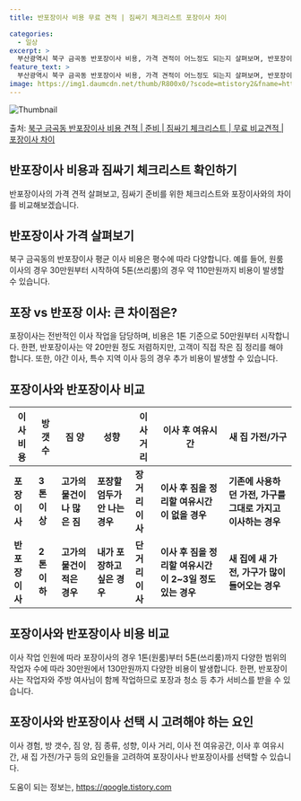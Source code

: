 ```yaml
---
title: 반포장이사 비용 무료 견적 | 짐싸기 체크리스트 포장이사 차이

categories:
  - 일상
excerpt: >
  부산광역시 북구 금곡동 반포장이사 비용, 가격 견적이 어느정도 되는지 살펴보며, 반포장이사를 준비함에 있어 짐싸기 준비 체크리스트가 무엇인지 보겠습니다. 마지막으로 포장이사와 차이점을 통해 무료 비교견적으로 어떤 것이 더 합리적인 선택인지 공유 드립니다.북구 금곡동 포장이사 견적 샘플 보기 👈 클릭북구 금곡동 포장이사 가격 살펴보기 👈 클릭북구 금곡동 반포장이사 평균 이사 비용평수북구 금곡동 평균 이사 비용원룸 이사9평 이하 (1톤)30만원~투룸/쓰리룸 이사16평 ~ 20평 (2.5톤)80만원~쓰리룸 이사21평 (5톤) ~110만원~우리집 무료 이사견적 받기 👈 클릭포장 vs 반포장 이사: 큰 차이점은?포장이사는 이사 전반을 담당하며, 비용은 1톤 50만원, 2.5톤 100만원, 5톤 130만원 정..
feature_text: >
  부산광역시 북구 금곡동 반포장이사 비용, 가격 견적이 어느정도 되는지 살펴보며, 반포장이사를 준비함에 있어 짐싸기 준비 체크리스트가 무엇인지 보겠습니다. 마지막으로 포장이사와 차이점을 통해 무료 비교견적으로 어떤 것이 더 합리적인 선택인지 공유 드립니다.북구 금곡동 포장이사 견적 샘플 보기 👈 클릭북구 금곡동 포장이사 가격 살펴보기 👈 클릭북구 금곡동 반포장이사 평균 이사 비용평수북구 금곡동 평균 이사 비용원룸 이사9평 이하 (1톤)30만원~투룸/쓰리룸 이사16평 ~ 20평 (2.5톤)80만원~쓰리룸 이사21평 (5톤) ~110만원~우리집 무료 이사견적 받기 👈 클릭포장 vs 반포장 이사: 큰 차이점은?포장이사는 이사 전반을 담당하며, 비용은 1톤 50만원, 2.5톤 100만원, 5톤 130만원 정..
image: https://img1.daumcdn.net/thumb/R800x0/?scode=mtistory2&fname=https%3A%2F%2Fblog.kakaocdn.net%2Fdn%2FKNWR1%2FbtsHbDDjoB3%2FMeVzKwRgJgdr6YxwEXsOKk%2Fimg.webp
---
```


![Thumbnail](https://img1.daumcdn.net/thumb/R800x0/?scode=mtistory2&fname=https%3A%2F%2Fblog.kakaocdn.net%2Fdn%2FKNWR1%2FbtsHbDDjoB3%2FMeVzKwRgJgdr6YxwEXsOKk%2Fimg.webp)

<p>출처: <a href="https://qoogle.tistory.com/9763" rel="dofollow">북구 금곡동 반포장이사 비용 견적 | 준비 | 짐싸기 체크리스트 | 무료 비교견적 | 포장이사 차이</a> </p>

## 반포장이사 비용과 짐싸기 체크리스트 확인하기

반포장이사의 가격 견적 살펴보고, 짐싸기 준비를 위한 체크리스트와 포장이사와의 차이를 비교해보겠습니다.

## **반포장이사 가격 살펴보기**

북구 금곡동의 반포장이사 평균 이사 비용은 평수에 따라 다양합니다. 예를 들어, 원룸 이사의 경우 30만원부터 시작하여 5톤(쓰리룸)의 경우
약 110만원까지 비용이 발생할 수 있습니다.

## **포장 vs 반포장 이사: 큰 차이점은?**

포장이사는 전반적인 이사 작업을 담당하며, 비용은 1톤 기준으로 50만원부터 시작합니다. 한편, 반포장이사는 약 20만원 정도 저렴하지만,
고객이 직접 작은 짐 정리를 해야 합니다. 또한, 야간 이사, 특수 지역 이사 등의 경우 추가 비용이 발생할 수 있습니다.

## 포장이사와 반포장이사 비교

**이사 비용** | **방 갯수** | **짐 양** | **성향** | **이사 거리** | **이사 후 여유시간** | **새 집 가전/가구**  
---|---|---|---|---|---|---  
**포장이사** | **3톤 이상** | **고가의 물건이나 많은 짐** | **포장할 엄두가 안 나는 경우** | **장거리 이사** | **이사 후 짐을 정리할 여유시간이 없을 경우** | **기존에 사용하던 가전, 가구를 그대로 가지고 이사하는 경우**  
**반포장이사** | **2톤 이하** | **고가의 물건이 적은 경우** | **내가 포장하고 싶은 경우** | **단거리 이사** | **이사 후 짐을 정리할 여유시간이 2~3일 정도 있는 경우** | **새 집에 새 가전, 가구가 많이 들어오는 경우**  
  
## **포장이사와 반포장이사 비용 비교**

이사 작업 인원에 따라 포장이사의 경우 1톤(원룸)부터 5톤(쓰리룸)까지 다양한 범위의 작업자 수에 따라 30만원에서 130만원까지 다양한
비용이 발생합니다. 한편, 반포장이사는 작업자와 주방 여사님이 함께 작업하므로 포장과 청소 등 추가 서비스를 받을 수 있습니다.

## **포장이사와 반포장이사 선택 시 고려해야 하는 요인**

이사 경험, 방 갯수, 짐 양, 짐 종류, 성향, 이사 거리, 이사 전 여유공간, 이사 후 여유시간, 새 집 가전/가구 등의 요인들을
고려하여 포장이사나 반포장이사를 선택할 수 있습니다.

 

도움이 되는 정보는, <a href="https://qoogle.tistory.com" rel="dofollow">https://qoogle.tistory.com</a>


